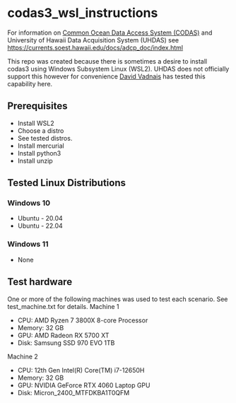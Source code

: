 # codas3_wsl_instructions
For information on [Common Ocean Data Access System (CODAS)](https://currents.soest.hawaii.edu/hg/codas3/) and University of Hawaii Data Acquisition System (UHDAS) see https://currents.soest.hawaii.edu/docs/adcp_doc/index.html 

This repo was created because there is sometimes a desire to install codas3 using Windows Subsystem Linux (WSL2).  UHDAS does not officially support this however for convenience [David Vadnais](https://currents.soest.hawaii.edu/home/people/) has tested this capability here. 

## Prerequisites
* Install WSL2
* Choose a distro
* See tested distros.
* Install mercurial
* Install python3
* Install unzip

## Tested Linux Distributions
### Windows 10
* Ubuntu - 20.04
* Ubuntu - 22.04

### Windows 11
* None

## Test hardware
One or more of the following machines was used to test each scenario. See test_machine.txt for details.
Machine 1
* CPU: AMD Ryzen 7 3800X 8-core Processor
* Memory: 32 GB
* GPU: AMD Radeon RX 5700 XT
* Disk: Samsung SSD 970 EVO 1TB

Machine 2
* CPU: 12th Gen Intel(R) Core(TM) i7-12650H
* Memory: 32 GB
* GPU: NVIDIA GeForce RTX 4060 Laptop GPU
* Disk: Micron_2400_MTFDKBA1T0QFM

